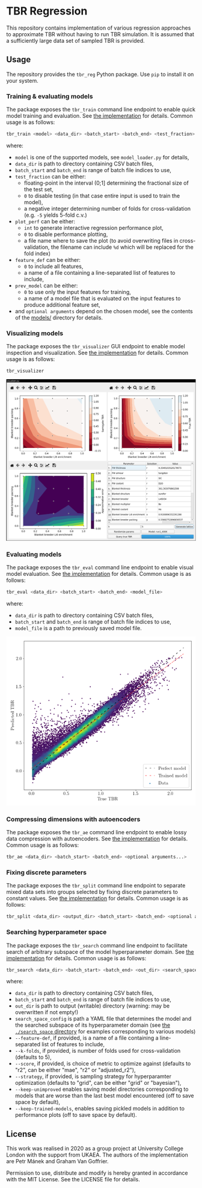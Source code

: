 TBR Regression
==============

This repository contains implementation of various regression approaches to approximate TBR without having to run TBR simulation. It is assumed that a sufficiently large data set of sampled TBR is provided.


Usage
-----

The repository provides the `tbr_reg` Python package. Use `pip` to install it on your system.

### Training & evaluating models

The package exposes the `tbr_train` command line endpoint to enable quick model training and evaluation.
See [the implementation](./tbr_reg/endpoints/training.py) for details. Common usage is as follows:

```bash
tbr_train <model> <data_dir> <batch_start> <batch_end> <test_fraction> <plot_perf> <feature_def> <prev_model> <optional arguments...>
```

where:

 - `model` is one of the supported models, see `model_loader.py` for details,
 - `data_dir` is path to directory containing CSV batch files,
 - `batch_start` and `batch_end` is range of batch file indices to use,
 - `test_fraction` can be either:
    - floating-point in the interval (0;1] determining the fractional size of the test set,
    - `0` to disable testing (in that case entire input is used to train the model),
    - a negative integer determining number of folds for cross-validation (e.g. `-5` yields 5-fold c.v.)
 - `plot_perf` can be either:
    - `int` to generate interactive regression performance plot,
    - `0` to disable performance plotting,
    - a file name where to save the plot (to avoid overwriting files in cross-validation, the filename can include `%d` which will be replaced for the fold index)
 - `feature_def` can be either:
    - `0` to include all features,
    - a name of a file containing a line-separated list of features to include,
 - `prev_model` can be either:
    - `0` to use only the input features for training,
    - a name of a model file that is evaluated on the input features to produce additional feature set,
 - and `optional arguments` depend on the chosen model, see the contents of the [models/](./tbr_reg/models) directory for details.


### Visualizing models

The package exposes the `tbr_visualizer` GUI endpoint to enable model inspection and visualization.
See [the implementation](./tbr_reg/visualizer.py) for details. Common usage is as follows:

```bash
tbr_visualizer
```

![Visualizer screenshot](./img/visualizer.png)

### Evaluating models

The package exposes the `tbr_eval` command line endpoint to enable visual model evaluation.
See [the implementation](./tbr_reg/endpoints/evaluation.py) for details. Common usage is as follows:

```bash
tbr_eval <data_dir> <batch_start> <batch_end> <model_file>
```

where:

 - `data_dir` is path to directory containing CSV batch files,
 - `batch_start` and `batch_end` is range of batch file indices to use,
 - `model_file` is a path to previously saved model file.

 ![Visualizer screenshot](./img/evaluation.png)

### Compressing dimensions with autoencoders

The package exposes the `tbr_ae` command line endpoint to enable lossy data compression with autoencoders.
See [the implementation](./tbr_reg/endpoints/autoencoder.py) for details. Common usage is as follows:

```bash
tbr_ae <data_dir> <batch_start> <batch_end> <optional arguments...>
```


### Fixing discrete parameters

The package exposes the `tbr_split` command line endpoint to separate mixed data sets into groups selected
by fixing discrete parameters to constant values. See [the implementation](./tbr_reg/endpoints/split_batches.py)
for details. Common usage is as follows:

```bash
tbr_split <data_dir> <output_dir> <batch_start> <batch_end> <optional arguments...>
```

### Searching hyperparameter space

The package exposes the `tbr_search` command line endpoint to facilitate search of arbitrary subspace of the model hyperparameter domain.
See [the implementation](./tbr_reg/endpoints/search.py) for details. Common usage is as follows:

```bash
tbr_search <data_dir> <batch_start> <batch_end> <out_dir> <search_space_config> [--feature-def=path] [--k-folds=int]
```

where:

 - `data_dir` is path to directory containing CSV batch files,
 - `batch_start` and `batch_end` is range of batch file indices to use,
 - `out_dir` is path to output (writable) directory (warning: may be overwritten if not empty!)
 - `search_space_config` is path a YAML file that determines the model and the searched subspace of its hyperparameter domain (see [the `./search_space` directory](./search_space) for examples corresponding to various models)
 - `--feature-def`, if provided, is a name of a file containing a line-separated list of features to include,
 - `--k-folds`, if provided, is number of folds used for cross-validation (defaults to 5),
 - `--score`, if provided, is choice of metric to optimize against (defaults to "r2", can be either "mae", "r2" or "adjusted_r2"),
 - `--strategy`, if provided, is sampling strategy for hyperparamter optimization (defaults to "grid", can be either "grid" or "bayesian"),
 - `--keep-unimproved` enables saving model directories corresponding to models that are worse than the last best model encountered (off to save space by default),
 - `--keep-trained-models`, enables saving pickled models in addition to performance plots (off to save space by default).


License
-------

This work was realised in 2020 as a group project at University College London with the support from UKAEA. The authors of the implementation are Petr Mánek and Graham Van Goffrier.

Permission to use, distribute and modify is hereby granted in accordance with the MIT License. See the LICENSE file for details.